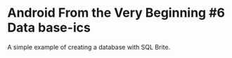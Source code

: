 # Android From the Very Beginning #6 Data base-ics
A simple example of creating a database with SQL Brite.
